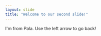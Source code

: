 ```yaml
---
layout: slide
title: "Welcome to our second slide!"
---
```

I'm from Pala.
Use the left arrow to go back!
